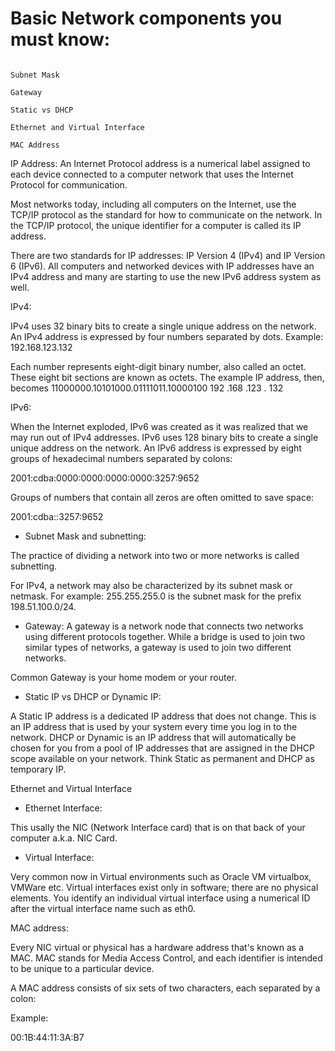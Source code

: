 # Basic Network components you must know:

```IP Address

Subnet Mask

Gateway

Static vs DHCP

Ethernet and Virtual Interface

MAC Address 
```


IP Address:
An Internet Protocol address is a numerical label 
assigned to each device connected to a computer network
that uses the Internet Protocol for communication.

Most networks today, including all computers on the 
Internet, use the TCP/IP protocol as the standard for 
how to communicate on the network. In the TCP/IP 
protocol, the unique identifier for a computer is 
called its IP address.

There are two standards for IP addresses: IP Version 4 
(IPv4) and IP Version 6 (IPv6). All computers and 
networked devices with IP addresses have an IPv4 address
and many are starting to use the new IPv6 address system
as well.

IPv4:

IPv4 uses 32 binary bits to create a single unique 
address on the network. An IPv4 address is expressed by
four numbers separated by dots.
Example: 192.168.123.132

Each number represents eight-digit binary number, also 
called an octet.
These eight bit sections are known as octets. 
The example IP address, then, becomes 
11000000.10101000.01111011.10000100
192     .168     .123     . 132 

IPv6:

When the Internet exploded, IPv6 was created as it was
realized that we may run out of IPv4 addresses.
IPv6 uses 128 binary bits to create a single unique 
address on the network. 
An IPv6 address is expressed by eight groups of 
hexadecimal numbers separated by colons:

2001:cdba:0000:0000:0000:0000:3257:9652

Groups of numbers that contain all zeros are often 
omitted to save space:

2001:cdba::3257:9652



- Subnet Mask and subnetting:

The practice of dividing a network into two or more 
networks is called subnetting.

For IPv4, a network may also be characterized by its 
subnet mask or netmask.
For example: 255.255.255.0 is the subnet mask for the 
prefix 198.51.100.0/24.


- Gateway:
A gateway is a network node that connects two networks
using different protocols together. While a bridge is 
used to join two similar types of networks, a gateway is
used to join two different networks.

Common Gateway is your home modem or your router.



- Static IP vs DHCP or Dynamic IP:

A Static IP address is a dedicated IP address that does
not change. This is an IP address that is used by your 
system every time you log in to the network. 
DHCP or Dynamic is an IP address that will automatically
be chosen for you from a pool of IP addresses that are 
assigned in the DHCP scope available on your network.
Think Static as permanent and DHCP as temporary IP.



Ethernet and Virtual Interface

- Ethernet Interface:

This usally the NIC (Network Interface card) that is on
that back of your computer a.k.a. NIC Card.

- Virtual Interface:

Very common now in Virtual environments such as Oracle
VM virtualbox, VMWare etc. 
Virtual interfaces exist only in software; there are no
physical elements. You identify an individual virtual 
interface using a numerical ID after the virtual 
interface name such as eth0.


MAC address:

Every NIC virtual or physical has a hardware address 
that's known as a MAC.
MAC stands for Media Access Control, and each identifier
is intended to be unique to a particular device.

A MAC address consists of six sets of two characters, 
each separated by a colon:

Example:

00:1B:44:11:3A:B7

















